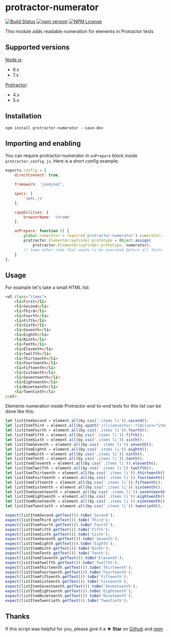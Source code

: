 # protractor-numerator

[![Build Status](https://travis-ci.org/Marketionist/protractor-numerator.svg?branch=master)](https://travis-ci.org/Marketionist/protractor-numerator)
[![npm version](https://img.shields.io/npm/v/protractor-numerator.svg)](https://www.npmjs.com/package/protractor-numerator)
[![NPM License](https://img.shields.io/npm/l/protractor-numerator.svg)](https://github.com/Marketionist/protractor-numerator/blob/master/LICENSE)

This module adds readable numeration for elements in Protractor tests

## Supported versions
[Node.js](http://nodejs.org/):
- 6.x
- 7.x

[Protractor](https://www.npmjs.com/package/protractor):
- 4.x
- 5.x

## Installation
`npm install protractor-numerator --save-dev`

## Importing and enabling
You can require protractor-numerator in `onPrepare` block inside
`protractor.config.js`. Here is a short config example:

```javascript
exports.config = {
    directConnect: true,

    framework: 'jasmine2',

    specs: [
        'spec.js'
    ],

    capabilities: {
        browserName: 'chrome'
    },

    onPrepare: function () {
        global.numerator = require('protractor-numerator').numerator;
        protractor.ElementArrayFinder.prototype = Object.assign(
            protractor.ElementArrayFinder.prototype, numerator);
        // Some other code that needs to be executed before all tests
    }
};
```

## Usage
For example let's take a small HTML list:

```html
<ul class="items">
    <li>First</li>
    <li>Second</li>
    <li>Third</li>
    <li>Fourth</li>
    <li>Fifth</li>
    <li>Sixth</li>
    <li>Seventh</li>
    <li>Eighth</li>
    <li>Ninth</li>
    <li>Tenth</li>
    <li>Eleventh</li>
    <li>Twelfth</li>
    <li>Thirteenth</li>
    <li>Fourteenth</li>
    <li>Fifteenth</li>
    <li>Sixteenth</li>
    <li>Seventeenth</li>
    <li>Eighteenth</li>
    <li>Nineteenth</li>
    <li>Twentieth</li>
</ul>
```

Elements numeration inside Protractor end-to-end tests for this list can be done
like this:

```javascript
let listItemSecond = element.all(by.css('.items li')).second();
let listItemThird = element.all(by.xpath('//li[ancestor::*[@class="items"]]')).third();
let listItemFourth = element.all(by.css('.items li')).fourth();
let listItemFifth = element.all(by.css('.items li')).fifth();
let listItemSixth = element.all(by.css('.items li')).sixth();
let listItemSeventh = element.all(by.css('.items li')).seventh();
let listItemEighth = element.all(by.css('.items li')).eighth();
let listItemNinth = element.all(by.css('.items li')).ninth();
let listItemTenth = element.all(by.css('.items li')).tenth();
let listItemEleventh = element.all(by.css('.items li')).eleventh();
let listItemTwelfth = element.all(by.css('.items li')).twelfth();
let listItemThirteenth = element.all(by.css('.items li')).thirteenth();
let listItemFourteenth = element.all(by.css('.items li')).fourteenth();
let listItemFifteenth = element.all(by.css('.items li')).fifteenth();
let listItemSixteenth = element.all(by.css('.items li')).sixteenth();
let listItemSeventeenth = element.all(by.css('.items li')).seventeenth();
let listItemEighteenth = element.all(by.css('.items li')).eighteenth();
let listItemNineteenth = element.all(by.css('.items li')).nineteenth();
let listItemTwentieth = element.all(by.css('.items li')).twentieth();

expect(listItemSecond.getText()).toBe('Second');
expect(listItemThird.getText()).toBe('Third');
expect(listItemFourth.getText()).toBe('Fourth');
expect(listItemFifth.getText()).toBe('Fifth');
expect(listItemSixth.getText()).toBe('Sixth');
expect(listItemSeventh.getText()).toBe('Seventh');
expect(listItemEighth.getText()).toBe('Eighth');
expect(listItemNinth.getText()).toBe('Ninth');
expect(listItemTenth.getText()).toBe('Tenth');
expect(listItemEleventh.getText()).toBe('Eleventh');
expect(listItemTwelfth.getText()).toBe('Twelfth');
expect(listItemThirteenth.getText()).toBe('Thirteenth');
expect(listItemFourteenth.getText()).toBe('Fourteenth');
expect(listItemFifteenth.getText()).toBe('Fifteenth');
expect(listItemSixteenth.getText()).toBe('Sixteenth');
expect(listItemSeventeenth.getText()).toBe('Seventeenth');
expect(listItemEighteenth.getText()).toBe('Eighteenth');
expect(listItemNineteenth.getText()).toBe('Nineteenth');
expect(listItemTwentieth.getText()).toBe('Twentieth');
```

## Thanks
If this script was helpful for you, please give it a **★ Star** on
[Github](https://github.com/Marketionist/protractor-numerator) and
[npm](https://www.npmjs.com/package/protractor-numerator)
